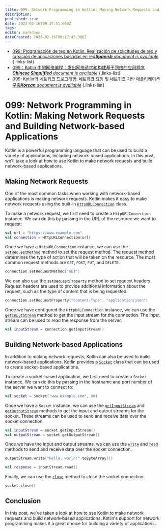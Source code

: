 ```yaml
---
title: 099: Network Programming in Kotlin: Making Network Requests and Building Network-based Applications
description: 
published: true
date: 2023-02-16T09:17:51.660Z
tags: 
editor: markdown
dateCreated: 2023-02-16T09:17:43.386Z
---
```


- [099: Programación de red en Kotlin: Realización de solicitudes de red y creación de aplicaciones basadas en red***Spanish** document is available*](/es/Knowledge-base/Kotlin/Learning/099-network-programming-in-kotlin-making-network-requests-and-building-network-based-applications)
{.links-list}
- [099：Kotlin 中的网络编程：发出网络请求和构建基于网络的应用程序***Chinese Simplified** document is available*](/zh/Knowledge-base/Kotlin/Learning/099-network-programming-in-kotlin-making-network-requests-and-building-network-based-applications)
{.links-list}
- [099: Kotlin의 네트워크 프로그래밍: 네트워크 요청 및 네트워크 기반 애플리케이션 구축***Korean** document is available*](/ko/Knowledge-base/Kotlin/Learning/099-network-programming-in-kotlin-making-network-requests-and-building-network-based-applications)
{.links-list}


# 099: Network Programming in Kotlin: Making Network Requests and Building Network-based Applications

Kotlin is a powerful programming language that can be used to build a variety of applications, including network-based applications. In this post, we'll take a look at how to use Kotlin to make network requests and build network-based applications.

## Making Network Requests

One of the most common tasks when working with network-based applications is making network requests. Kotlin makes it easy to make network requests using the built-in [`HttpURLConnection`](https://kotlinlang.org/api/latest/jvm/stdlib/kotlin.io/-http-url-connection/) class.

To make a network request, we first need to create a `HttpURLConnection` instance. We can do this by passing in the URL of the resource we want to request:

```kotlin
val url = "https://www.example.com"
val connection = HttpURLConnection(url)
```

Once we have a `HttpURLConnection` instance, we can use the [`setRequestMethod`](https://kotlinlang.org/api/latest/jvm/stdlib/kotlin.io/-http-url-connection/set-request-method.html) method to set the request method. The request method determines the type of action that will be taken on the resource. The most common request methods are `GET`, `POST`, `PUT`, and `DELETE`.

```kotlin
connection.setRequestMethod("GET")
```

We can also use the [`setRequestProperty`](https://kotlinlang.org/api/latest/jvm/stdlib/kotlin.io/-http-url-connection/set-request-property.html) method to set request headers. Request headers are used to provide additional information about the request, such as the type of content that is being requested.

```kotlin
connection.setRequestProperty("Content-Type", "application/json")
```

Once we have configured the `HttpURLConnection` instance, we can use the [`getInputStream`](https://kotlinlang.org/api/latest/jvm/stdlib/kotlin.io/-http-url-connection/get-input-stream.html) method to get the input stream for the connection. The input stream can be used to read the response from the server.

```kotlin
val inputStream = connection.getInputStream()
```

## Building Network-based Applications

In addition to making network requests, Kotlin can also be used to build network-based applications. Kotlin provides a [`Socket`](https://kotlinlang.org/api/latest/jvm/stdlib/kotlin.io/-socket/) class that can be used to create socket-based applications.

To create a socket-based application, we first need to create a `Socket` instance. We can do this by passing in the hostname and port number of the server we want to connect to:

```kotlin
val socket = Socket("www.example.com", 80)
```

Once we have a `Socket` instance, we can use the [`getInputStream`](https://kotlinlang.org/api/latest/jvm/stdlib/kotlin.io/-socket/get-input-stream.html) and [`getOutputStream`](https://kotlinlang.org/api/latest/jvm/stdlib/kotlin.io/-socket/get-output-stream.html) methods to get the input and output streams for the socket. These streams can be used to send and receive data over the socket connection.

```kotlin
val inputStream = socket.getInputStream()
val outputStream = socket.getOutputStream()
```

Once we have the input and output streams, we can use the [`write`](https://kotlinlang.org/api/latest/jvm/stdlib/kotlin.io/-output-stream/write.html) and [`read`](https://kotlinlang.org/api/latest/jvm/stdlib/kotlin.io/-input-stream/read.html) methods to send and receive data over the socket connection.

```kotlin
outputStream.write("Hello, world!".toByteArray())

val response = inputStream.read()
```

Finally, we can use the [`close`](https://kotlinlang.org/api/latest/jvm/stdlib/kotlin.io/-socket/close.html) method to close the socket connection.

```kotlin
socket.close()
```

## Conclusion

In this post, we've taken a look at how to use Kotlin to make network requests and build network-based applications. Kotlin's support for network programming makes it a great choice for building a variety of applications.